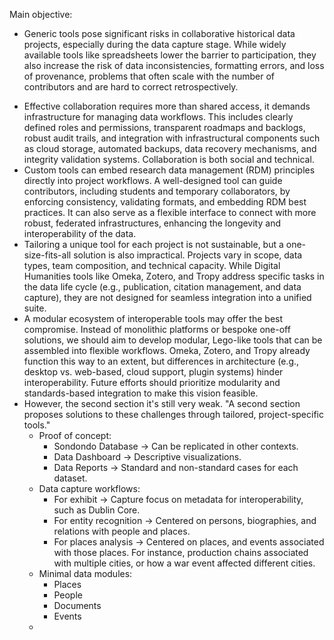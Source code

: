 Main objective:
* Generic tools pose significant risks in collaborative historical data projects, especially during the data capture stage. While widely available tools like spreadsheets lower the barrier to participation, they also increase the risk of data inconsistencies, formatting errors, and loss of provenance, problems that often scale with the number of contributors and are hard to correct retrospectively.
- Effective collaboration requires more than shared access, it demands infrastructure for managing data workflows. This includes clearly defined roles and permissions, transparent roadmaps and backlogs, robust audit trails, and integration with infrastructural components such as cloud storage, automated backups, data recovery mechanisms, and integrity validation systems. Collaboration is both social and technical.
- Custom tools can embed research data management (RDM) principles directly into project workflows. A well-designed tool can guide contributors, including students and temporary collaborators, by enforcing consistency, validating formats, and embedding RDM best practices. It can also serve as a flexible interface to connect with more robust, federated infrastructures, enhancing the longevity and interoperability of the data.
- Tailoring a unique tool for each project is not sustainable, but a one-size-fits-all solution is also impractical. Projects vary in scope, data types, team composition, and technical capacity. While Digital Humanities tools like Omeka, Zotero, and Tropy address specific tasks in the data life cycle (e.g., publication, citation management, and data capture), they are not designed for seamless integration into a unified suite.
- A modular ecosystem of interoperable tools may offer the best compromise. Instead of monolithic platforms or bespoke one-off solutions, we should aim to develop modular, Lego-like tools that can be assembled into flexible workflows. Omeka, Zotero, and Tropy already function this way to an extent, but differences in architecture (e.g., desktop vs. web-based, cloud support, plugin systems) hinder interoperability. Future efforts should prioritize modularity and standards-based integration to make this vision feasible.
- However, the second section it's still very weak. "A second section proposes solutions to these challenges through tailored, project-specific tools." 
	- Proof of concept: 
		- Sondondo Database -> Can be replicated in other contexts.
		- Data Dashboard -> Descriptive visualizations.
		- Data Reports -> Standard and non-standard cases for each dataset.
	- Data capture workflows:
		- For exhibit -> Capture focus on metadata for interoperability, such as Dublin Core.
		- For entity recognition -> Centered on persons, biographies, and relations with people and places.
		- For places analysis -> Centered on places, and events associated with those places. For instance, production chains associated with multiple cities, or how a war event affected different cities.
	- Minimal data modules:
		- Places
		- People
		- Documents
		- Events
	- 